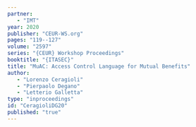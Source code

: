 ```yaml
---
partner: 
   - "IMT"
year: 2020
publisher: "CEUR-WS.org"
pages: "119--127"
volume: "2597"
series: "{CEUR} Workshop Proceedings"
booktitle: "{ITASEC}"
title: "MuAC: Access Control Language for Mutual Benefits"
author: 
   - "Lorenzo Ceragioli"
   - "Pierpaolo Degano"
   - "Letterio Galletta"
type: "inproceedings"
id: "CeragioliDG20"
published: "true"
---
```

